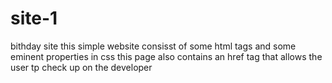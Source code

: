 # site-1
bithday site
 this simple website consisst of some html tags and some eminent properties in css
 this page also contains an href tag that allows the user tp check up on the developer
 
